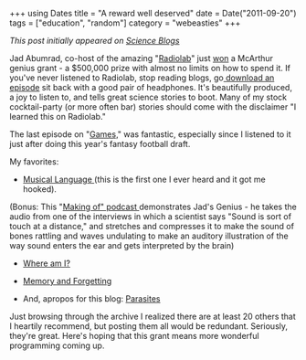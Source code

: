 +++
using Dates
title = "A reward well deserved"
date = Date("2011-09-20")
tags = ["education", "random"]
category = "webeasties"
+++

_This post initially appeared on [Science Blogs](http://scienceblogs.com/webeasties)_

Jad Abumrad, co-host of the amazing "[Radiolab](http://www.radiolab.org/)" just [won](http://www.wnyc.org/blogs/wnyc-news-blog/2011/sep/20/macarthur-genius-grants-announced/) a McArthur genius grant - a \$500,000 prize with almost no limits on how to spend it. 
If you've never listened to Radiolab, stop reading blogs, go[ download an episode](http://www.radiolab.org/archive/) sit back with a good pair of headphones. It's beautifully produced, a joy to listen to, and tells great science stories to boot. Many of my stock cocktail-party (or more often bar) stories should come with the disclaimer "I learned this on Radiolab."

The last episode on "[Games,](http://www.radiolab.org/2011/aug/23/)" was fantastic, especially since I listened to it just after doing this year's fantasy football draft.

My favorites:
 - [Musical Language ](http://www.radiolab.org/2007/sep/24/)(this is the first one I ever heard and it got me hooked).

(Bonus: This "[Making of" podcast ](http://www.radiolab.org/blogs/radiolab-blog/2007/nov/09/making-radio-lab/)demonstrates Jad's Genius - he takes the audio from one of the interviews in which a scientist says "Sound is sort of touch at a distance," and stretches and compresses it to make the sound of bones rattling and waves undulating to make an auditory illustration of the way sound enters the ear and gets interpreted by the brain)

- [Where am I?](http://www.radiolab.org/2006/may/05/)

- [Memory and Forgetting](http://www.radiolab.org/2007/jun/07/)

- And, apropos for this blog: [Parasites](http://www.radiolab.org/2009/sep/07/)

Just browsing through the archive I realized there are at least 20 others that I heartily recommend, but posting them all would be redundant. Seriously, they're great. Here's hoping that this grant means more wonderful programming coming up. 

      
  
